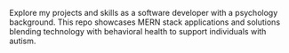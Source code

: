 Explore my projects and skills as a software developer with a psychology background. This repo showcases MERN stack applications and solutions blending technology with behavioral health to support individuals with autism.
